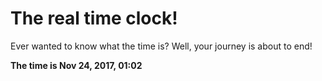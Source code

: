 # The real time clock!

Ever wanted to know what the time is? Well, your journey is about to end!

**The time is Nov 24, 2017, 01:02**